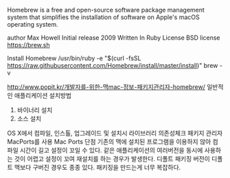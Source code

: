 Homebrew
is a free and open-source software package management system that simplifies the installation of software on Apple's macOS operating system.

author Max Howell
Initial release 2009
Written In Ruby
License BSD license
https://brew.sh

Install Homebrew
/usr/bin/ruby -e "$(curl -fsSL https://raw.githubusercontent.com/Homebrew/install/master/install)"
brew -v


http://www.popit.kr/개발자를-위한-맥mac-정보-패키지관리자-homebrew/
일반적인 애플리케이션 설치방법
1. 바이너리 설치
2. 소스 설치

OS X에서 컴파일, 인스톨, 업그레이드 및 설치시 라이브러리 의존성체크 패키지 관리자 MacPorts를 사용
Mac Ports 단점
기존의 맥에 설치된 프로그램을 이용하지 않아 컴파일 시간이 길고 설정이 꼬일 수 있다.
같은 애플리케이션의 여러버전을 동시에 사용하는 것이 어렵고 설정이 꼬여 재설치를 하는 경우가 발생한다.
디폴트 패키징 버전이 디폴트 맥보다 구버진 경우도 종종 있다.
패키징을 만드는게 너무 복잡하다.


